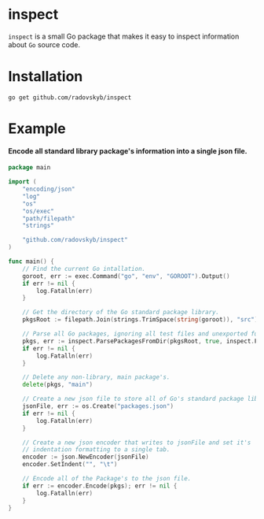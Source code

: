# inspect
`inspect` is a small Go package that makes it easy to inspect information about `Go` source code.

# Installation

```shell
go get github.com/radovskyb/inspect
```

# Example

#### Encode all standard library package's information into a single json file.

```go
package main

import (
	"encoding/json"
	"log"
	"os"
	"os/exec"
	"path/filepath"
	"strings"

	"github.com/radovskyb/inspect"
)

func main() {
	// Find the current Go intallation.
	goroot, err := exec.Command("go", "env", "GOROOT").Output()
	if err != nil {
		log.Fatalln(err)
	}

	// Get the directory of the Go standard package library.
	pkgsRoot := filepath.Join(strings.TrimSpace(string(goroot)), "src")

	// Parse all Go packages, ignoring all test files and unexported functions.
	pkgs, err := inspect.ParsePackagesFromDir(pkgsRoot, true, inspect.FuncExported)
	if err != nil {
		log.Fatalln(err)
	}

	// Delete any non-library, main package's.
	delete(pkgs, "main")

	// Create a new json file to store all of Go's standard package library info.
	jsonFile, err := os.Create("packages.json")
	if err != nil {
		log.Fatalln(err)
	}

	// Create a new json encoder that writes to jsonFile and set it's
	// indentation formatting to a single tab.
	encoder := json.NewEncoder(jsonFile)
	encoder.SetIndent("", "\t")

	// Encode all of the Package's to the json file.
	if err := encoder.Encode(pkgs); err != nil {
		log.Fatalln(err)
	}
}
```
